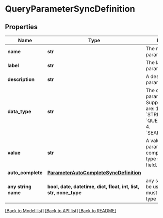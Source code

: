 # QueryParameterSyncDefinition


## Properties
Name | Type | Description | Notes
------------ | ------------- | ------------- | -------------
**name** | **str** | The name of the parameter. | 
**label** | **str** | The label of the parameter. | 
**description** | **str** | A description of the parameter. | 
**data_type** | **str** | The data type of the parameter. Supported values are:   1. &#x60;NUMBER&#x60;   2. &#x60;STRING&#x60;   3. &#x60;QUERY_FRAGMENT&#x60;   4. &#x60;SEARCH_KEYWORD&#x60; | 
**value** | **str** | A value for the parameter. Should be compatible with the type set in dataType field. | 
**auto_complete** | [**ParameterAutoCompleteSyncDefinition**](ParameterAutoCompleteSyncDefinition.md) |  | 
**any string name** | **bool, date, datetime, dict, float, int, list, str, none_type** | any string name can be used but the value must be the correct type | [optional]

[[Back to Model list]](../README.md#documentation-for-models) [[Back to API list]](../README.md#documentation-for-api-endpoints) [[Back to README]](../README.md)


